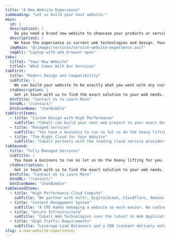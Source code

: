 ```yaml
---
title: "A New Website Experience"
subHeading: "Let us build your next website."
main:
  id: 1
  description1: |
    Do you need a brand new website to showcase your products or services? Is your current website stuck in the 1990's being slow, unresponsive, and dated looking? Let Cobalt Web Technologies build your next web project for you.
  description2: |
    We have the experience in current web technologies and design. Your website should be designed and deployed with the best modern practices today.
  imgMain: "@/images/services/service-website-experience.avif"
  imgAlt: "Laptop with web browser open"
tabs:
  title1: "Your New Website"
  title2: "What Comes With Our Services"
tabFirst:
  title: "Modern Design and Compatibility"
  subTitle: |
    We can build your website to be exactly what you want with any custom design. Your website is there to showcase your brand and products and should reflect the exact design elements of your brand.
  ctaDescription: |
    Get in touch with us to find the exact solution to your web needs.
  btnTitle: "Contact Us to Learn More"
  btnURL: "/contact/"
  btnIconName: "chatBubble"
tabFirstItems:
  - title: "Custom Design with High Performance"
    subTitle: "Cobalt can build your next web project to your exact design. That design is built with high performance and lightning-fast speed to handle any amount of web traffic. Our builds look and work great across all devices from ultra-wide screens to tablets to mobile devices."
  - title: "Managed Services"
    subTitle: "You have a business to run so let us do the heavy lifting for you. Our managed services handle the web hosting, asset management, backend updates, security services, and CDN implementations."
  - title: "The Right Cloud for Your Website"
    subTitle: "Cobalt partners with the leading cloud service providers to provide your website with unparalleled service and performance. Whether you are running a small personal blog to a high traffic ecommerce website, we have the right tools and products to provide that service and can easily scale your hosting needs to fit any budget."
tabSecond:
  title: "Fully Managed Services"
  subTitle: |
    You have a business to run so let us do the heavy lifting for you. Our managed services handle the web hosting, asset management, backend updates, security services, and CDN implementations.
  ctaDescription: |
    Get in touch with us to find the exact solution to your web needs.
  btnTitle: "Contact Us to Learn More"
  btnURL: "/contact/"
  btnIconName: "chatBubble"
tabSecondItems:
  - title: "High Performance Cloud Compute"
    subTitle: "We partner with Vultr, DigitalOcean, Cloudflare, Amazon Web Services, Netlify, Vercel, Bunny.net CDN, and many more services to provide the tailored experience and performance you require for your website and application."
  - title: "Content Management System"
    subTitle: "A CMS makes managing a website so much easier. No coding to learn with an easy-to-use interface. We specialize in WordPress, Contentful, Santiy, TinaCMS, Strapi, and many more CMS's. The right CMS for your site makes managing it so much easier for you and your staff."
  - title: "Secure Infrastructure"
    subTitle: "Cobalt Web Technologies uses the latest in Web Application Firewalls and monitoring technology to stop bad bots, DDoS attacks, and suspicious payloads. We partner with Cloudflare who is a global leader in network security to provide powerful application security."
  - title: "High Traffic Requirements"
    subTitle: "Leverage Load Balancers and a CDN (content delivery network) to increase performance and stability on your infrastructure. We can build the right infrastructure to suit your traffic needs and keep costs low."
slug: a-new-website-experience/
---
```

